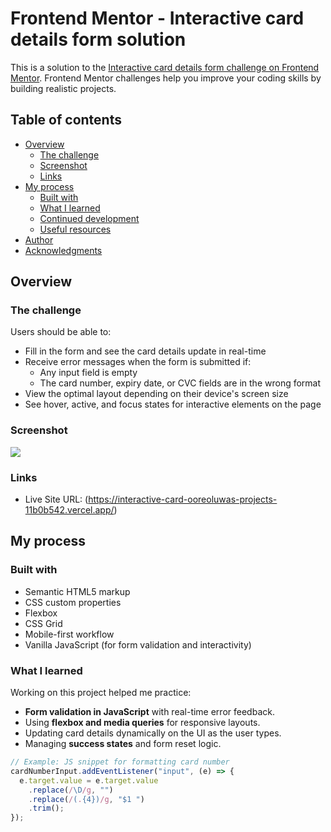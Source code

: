 # Frontend Mentor - Interactive card details form solution

This is a solution to the [Interactive card details form challenge on Frontend Mentor](https://www.frontendmentor.io/challenges/interactive-card-details-form-XpS8cKZDWw). Frontend Mentor challenges help you improve your coding skills by building realistic projects. 

## Table of contents

- [Overview](#overview)
  - [The challenge](#the-challenge)
  - [Screenshot](#screenshot)
  - [Links](#links)
- [My process](#my-process)
  - [Built with](#built-with)
  - [What I learned](#what-i-learned)
  - [Continued development](#continued-development)
  - [Useful resources](#useful-resources)
- [Author](#author)
- [Acknowledgments](#acknowledgments)

## Overview

### The challenge

Users should be able to:

- Fill in the form and see the card details update in real-time
- Receive error messages when the form is submitted if:
  - Any input field is empty
  - The card number, expiry date, or CVC fields are in the wrong format
- View the optimal layout depending on their device's screen size
- See hover, active, and focus states for interactive elements on the page

### Screenshot

![](./assets/images/screenshot.png.jpg)

### Links

- Live Site URL: (https://interactive-card-ooreoluwas-projects-11b0b542.vercel.app/)

## My process

### Built with

- Semantic HTML5 markup
- CSS custom properties
- Flexbox
- CSS Grid
- Mobile-first workflow
- Vanilla JavaScript (for form validation and interactivity)

### What I learned

Working on this project helped me practice:

- **Form validation in JavaScript** with real-time error feedback.
- Using **flexbox and media queries** for responsive layouts.
- Updating card details dynamically on the UI as the user types.
- Managing **success states** and form reset logic.

```js
// Example: JS snippet for formatting card number
cardNumberInput.addEventListener("input", (e) => {
  e.target.value = e.target.value
    .replace(/\D/g, "")
    .replace(/(.{4})/g, "$1 ")
    .trim();
});
